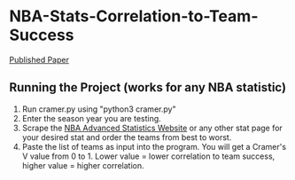 # NBA-Stats-Correlation-to-Team-Success

[Published Paper](https://www.curieuxacademicjournal.com/_files/ugd/99711c_d14b57dd234d424baf2399e4b10c7c57.pdf#page=405)

## Running the Project (works for any NBA statistic)
1. Run cramer.py using "python3 cramer.py"
2. Enter the season year you are testing.
3. Scrape the [NBA Advanced Statistics Website](https://www.nba.com/stats/teams/advanced) or any other stat page for your desired stat and order the teams from best to worst.
4. Paste the list of teams as input into the program. You will get a Cramer's V value from 0 to 1. Lower value = lower correlation to team success, higher value = higher correlation.
